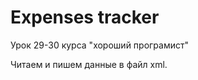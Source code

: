 **Expenses tracker**
===================

Урок 29-30 курса "хороший програмист"

Читаем и пишем данные в файл xml.
